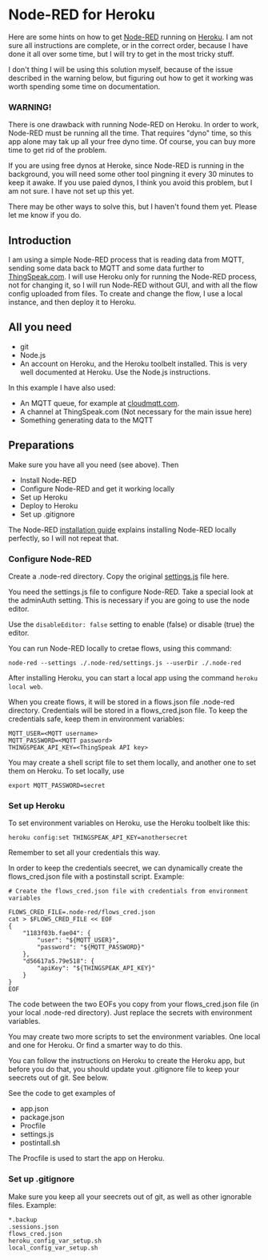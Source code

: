 # Node-RED for Heroku

Here are some hints on how to get [Node-RED](http://nodered.org/) running on [Heroku](http://heroku.com). I am not sure all instructions are complete, or in the correct order, because I have done it all over some time, but I will try to get in the most tricky stuff.

I don't thing I will be using this solution myself, because of the issue described in the warning below, but figuring out how to get it working was worth spending some time on documentation.

### WARNING!

There is one drawback with running Node-RED on Heroku. In order to work, Node-RED must be running all the time. That requires "dyno" time, so this app alone may tak up all your free dyno time. Of course, you can buy more time to get rid of the problem.

If you are using free dynos at Heroke, since Node-RED is running in the background, you will need some other tool pingning it every 30 minutes to keep it awake. If you use paied dynos, I think you avoid this problem, but I am not sure. I have not set up this yet.

There may be other ways to solve this, but I haven't found them yet. Please let me know if you do.


## Introduction

I am using a simple Node-RED process that is reading data from MQTT, sending some data back to MQTT and some data further to [ThingSpeak.com](https://thingspeak.com/). I will use Heroku only for running the Node-RED process, not for changing it, so I will run Node-RED without GUI, and with all the flow config uploaded from files. To create and change the flow, I use a local instance, and then deploy it to Heroku.

## All you need

* git
* Node.js
* An account on Heroku, and the Heroku toolbelt installed. This is very well documented at Heroku. Use the Node.js instructions.

In this example I have also used:

* An MQTT queue, for example at [cloudmqtt.com](https://www.cloudmqtt.com/).
* A channel at ThingSpeak.com (Not necessary for the main issue here)
* Something generating data to the MQTT



## Preparations

Make sure you have all you need (see above). Then

* Install Node-RED
* Configure Node-RED and get it working locally
* Set up Heroku
* Deploy to Heroku
* Set up .gitignore

The Node-RED [installation guide](http://nodered.org/docs/getting-started/installation.html) explains installing Node-RED locally perfectly, so I will not repeat that.

### Configure Node-RED

Create a .node-red directory. Copy the original [settings.js](https://github.com/node-red/node-red/blob/master/settings.js) file here. 

You need the settings.js file to configure Node-RED. Take a special look at the adminAuth setting. This is necessary if you are going to use the node editor. 

Use the `disableEditor: false` setting to enable (false) or disable (true) the editor.

You can run Node-RED locally to cretae flows, using this command:
```
node-red --settings ./.node-red/settings.js --userDir ./.node-red 
```
After installing Heroku, you can start a local app using the command `heroku local web`.

When you create flows, it will be stored in a flows.json file .node-red directory. Credentials will be stored in a flows_cred.json file. To keep the credentials safe, keep them in environment variables:
```
MQTT_USER=<MQTT username>
MQTT_PASSWORD=<MQTT password>
THINGSPEAK_API_KEY=<ThingSpeak API key>
```

You may create a shell script file to set them locally, and another one to set them on Heroku. To set locally, use
```
export MQTT_PASSWORD=secret
```


### Set up Heroku

To set environment variables on Heroku, use the Heroku toolbelt like this:
```
heroku config:set THINGSPEAK_API_KEY=anothersecret
```
Remember to set all your credentials this way.

In order to keep the credentials seecret, we can dynamically create the flows_cred.json file with a postinstall script. Example:

```
# Create the flows_cred.json file with credentials from environment variables

FLOWS_CRED_FILE=.node-red/flows_cred.json
cat > $FLOWS_CRED_FILE << EOF
{
    "1183f03b.fae04": {
        "user": "${MQTT_USER}",
        "password": "${MQTT_PASSWORD}"
    },
    "d56617a5.79e518": {
        "apiKey": "${THINGSPEAK_API_KEY}"
    }
}
EOF
```

The code between the two EOFs you copy from your flows_cred.json file (in your local .node-red directory). Just replace the secrets with environment variables.

You may create two more scripts to set the environment variables. One local and one for Heroku. Or find a smarter way to do this.

You can follow the instructions on Heroku to create the Heroku app, but before you do that, you should update yout .gitignore file to keep your seecrets out of git. See below.

See the code to get examples of 

* app.json
* package.json
* Procfile
* settings.js
* postintall.sh

The Procfile is used to start the app on Heroku. 

### Set up .gitignore

Make sure you keep all your seecrets out of git, as well as other ignorable files. Example:
```
*.backup
.sessions.json
flows_cred.json
heroku_config_var_setup.sh
local_config_var_setup.sh
```





